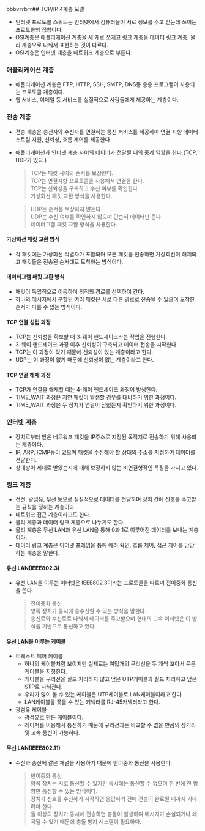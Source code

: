 bbbvㅠbㅠ## TCP/IP 4계층 모델

- 인터넷 프로토콜 스위트는 인터넷에서 컴퓨터들이 서로 정보를 주고 받는데 쓰이는 프로토콜의 집합이다.
- OSI계층은 애플리케이션 계층을 세 개로 쪼개고 링크 계층을 데이터 링크 계층, 물리 계층으로 나눠서 표현하는 것이 다르다.
- OSI계층은 인터넷 걔층을 네트워크 계층으로 부른다.

### 애플리케이션 계층

- 애플리케이션 계층은 FTP, HTTP, SSH, SMTP, DNS등 응용 프로그램이 사용되는 프로토콜 계층이다.
- 웹 서비스, 이메일 등 서비스를 실질적으로 사람들에게 제공하는 계층이다.

### 전송 계층

- 전송 계층은 송신자와 수신자를 연결하는 통신 서비스를 제공하며 연결 지향 데이터 스트림 지원, 신뢰성, 흐름 제어를 제공한다.
- 애플리케이션과 인터넷 계층 사이의 데이터가 전달될 때의 중계 역할을 한다.(TCP, UDP가 있다.)

  > TCP는 패킷 사이의 순서를 보장한다.</br>
  > TCP는 연결지향 프로토콜을 사용해서 연결을 한다.</br>
  > TCP는 신뢰성을 구축하고 수신 여부를 확인한다.</br>
  > 가상회선 패킷 교환 방식을 사용한다.</br>

  > UDP는 순서를 보장하지 않는다.</br>
  > UDP는 수신 여부를 확인하지 않으며 단순히 데이터만 준다.</br>
  > 데이터그램 패킷 교환 방식을 사용한다.</br>

#### 가상회선 패킷 교환 방식

- 각 패킷에는 가상회선 식별자가 포함되며 모든 패킷을 전송하면 가상회선이 해제되고 패킷들은 전송된 순서대로 도착하는 방식이다.

#### 데이터그램 패킷 교환 방식

- 패킷이 독립적으로 이동하며 최적의 경로를 선택하여 간다.
- 하나의 메시지에서 분할된 여러 패킷은 서로 다른 경로로 전송될 수 있으며 도착한 순서가 다를 수 있는 방식이다.

#### TCP 연결 성립 과정

- TCP는 신뢰성을 확보할 때 3-웨이 핸드셰이크라는 작업을 진행한다.
- 3-웨이 핸드셰이크 과정 이후 신뢰성이 구축되고 데이터 전송을 시작한다.
- TCP는 이 과정이 있기 때문에 신뢰성이 있는 계층이라고 한다.
- UDP는 이 과정이 없기 때문에 신뢰성이 없는 계층이라고 한다.

#### TCP 연결 해제 과정

- TCP가 연결을 해제할 때는 4-웨이 핸드셰이크 과정이 발생한다.
- TIME_WAIT 과정은 지연 패킷이 발생할 경우를 대비하기 위한 과정이다.
- TIME_WAIT 과정은 두 장치가 연결이 닫혔는지 확인하기 위한 과정이다.

### 인터넷 계층

- 장치로부터 받은 네트워크 패킷을 IP주소로 지정된 목적지로 전송하기 위해 사용되는 계층이다.
- IP, ARP, ICMP등이 있으며 패킷을 수신해야 할 상대의 주소를 지정하여 데이터를 전달한다.
- 상대방이 제대로 받았는지에 대해 보장하지 않는 비연결형적인 특징을 가지고 있다.

### 링크 계층

- 전선, 광섬유, 무선 등으로 실질적으로 데이터를 전달하며 장치 간에 신호를 주고받는 규칙을 정하는 계층이다.
- 네트워크 접근 계층이라고도 한다.
- 물리 계층과 데이터 링크 계층으로 나누기도 한다.
- 물리 계층은 무선 LAN과 유선 LAN을 통해 0과 1로 이루어진 데이터를 보내는 계층이다.
- 데이터 링크 계층은 이더넷 프레임을 통해 에러 확인, 흐름 제어, 접근 제어를 담당하는 계층을 말한다.

#### 유선 LAN(IEEE802.3)

- 유선 LAN을 이루는 이더넷은 IEEE802.3이라는 프로토콜을 따르며 전이중화 통신을 쓴다.
  > 전이중화 통신</br>
  > 양쪽 장치가 동시에 송수신할 수 있는 방식을 말한다.</br>
  > 송신로와 수신로로 나눠서 데이터를 주고받으며 현대의 고속 이더넷은 이 방식을 기반으로 통신하고 있다.</br>

#### 유선 LAN을 이루는 케이블

- 트웨스트 페어 케이블
  - 하나의 케이블처럼 보이지만 실제로는 여덟개의 구리선을 두 개씩 꼬아서 묶은 케이블을 지칭한다.
  - 케이블을 구리선을 실드 처리하지 않고 덮은 UTP케이블과 실드 처리하고 덮은 STP로 나눠진다.
  - 우리가 많이 볼 수 있는 케이블은 UTP케이블로 LAN케이블이라고 한다.
  - LAN케이블을 꽂을 수 있는 커넥터를 RJ-45커넥터라고 한다.
- 광섬유 케이블
  - 광섬유로 만든 케이블이다.
  - 레이저를 이용해서 통신하기 때문에 구리선과는 비교할 수 없을 만큼의 장거리 및 고속 통신이 가능하다.

#### 무선 LAN(IEEE802.11)

- 수신과 송신에 같은 채널을 사용하기 때문에 반이중화 통신을 사용한다.
  > 반이중화 통신</br>
  > 양쪽 장치는 서로 통신할 수 있지만 동시에는 통신할 수 없으며 한 번에 한 방향만 통신할 수 있는 방식이다.</br>
  > 장치가 신호를 수신하기 시작하면 응답하기 전에 전송이 완료될 때까지 기다려야 한다.</br>
  > 둘 이상의 장치가 동시에 전송하면 충돌이 발생하여 메시지가 손실되거나 왜곡될 수 있기 때문에 충돌 방지 시스템이 필요하다.</br>
